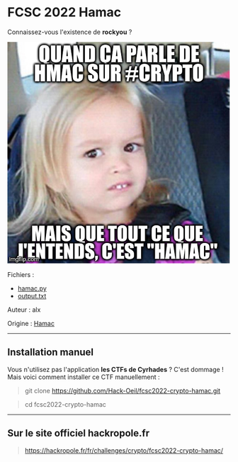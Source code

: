 # FCSC 2022 Hamac

Connaissez-vous l'existence de **rockyou** ?

![hamac.jpg](hamac.jpg)


Fichiers : 
- [hamac.py](hamac.py)
- [output.txt](output.txt)


Auteur : alx

Origine : [Hamac](https://hackropole.fr/fr/challenges/crypto/fcsc2022-crypto-hamac/)



-----------

## Installation manuel
Vous n'utilisez pas l'application **les CTFs de Cyrhades** ? C'est dommage !
Mais voici comment installer ce CTF manuellement :

> git clone https://github.com/Hack-Oeil/fcsc2022-crypto-hamac.git

> cd fcsc2022-crypto-hamac


-----------

## Sur le site officiel hackropole.fr
> https://hackropole.fr/fr/challenges/crypto/fcsc2022-crypto-hamac/